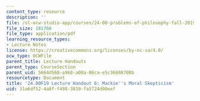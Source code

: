 ```yaml
---
content_type: resource
description: ''
file: /ol-ocw-studio-app/courses/24-00-problems-of-philosophy-fall-2019/31a6df524a8ff4983819fa5724d00eef_MIT24_00F19_lecturehandout6.pdf
file_size: 181760
file_type: application/pdf
learning_resource_types:
- Lecture Notes
license: https://creativecommons.org/licenses/by-nc-sa/4.0/
ocw_type: OCWFile
parent_title: Lecture Handouts
parent_type: CourseSection
parent_uid: 5664d568-a968-a00a-86ca-e5c36608708b
resourcetype: Document
title: '24.00F19 Lecture Handout 6: Mackie''s Moral Skepticism'
uid: 31a6df52-4a8f-f498-3819-fa5724d00eef
---
```

